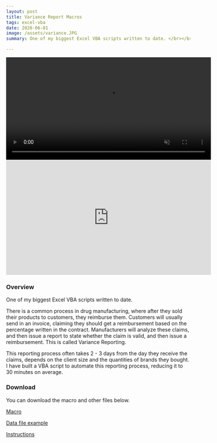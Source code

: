 ```yaml
--- 
layout: post
title: Variance Report Macros
tags: excel-vba
date: 2020-06-01
image: /assets/variance.JPG
summary: One of my biggest Excel VBA scripts written to date. ​</br></br>There is a common process in drug manufacturing, where after they sold their products to customers, they reimburse them. Customers will usually send in an invoice, claiming they should get a reimbursement based on the percentage written in the contract. Manufacturers will analyze these claims, and then issue a report to state whether the claim is valid, and then issue a reimbursement. This is called Variance Reporting.</br></br>This reporting process often takes 2 - 3 days from the day they receive the claims, depends on the client size and the quantities of brands they bought. I have built a VBA script to automate this reporting process, reducing it to 30 minutes on average.

---
```


<p align="center">
	<video muted autoplay controls width="560">
    	<source src="{{ site.media_path }}/variance.mp4" type="video/mp4">
	</video>
	<iframe width="560" height="315" src="https://www.youtube.com/embed/_FFB0z4Thc0?rel=0?version=3&autoplay=1&showinfo=0&loop=1" frameborder="0" allow="accelerometer; autoplay; clipboard-write; encrypted-media; gyroscope; picture-in-picture" allowfullscreen></iframe>
</p>

### Overview 
One of my biggest Excel VBA scripts written to date. ​

There is a common process in drug manufacturing, where after they sold their products to customers, they reimburse them. Customers will usually send in an invoice, claiming they should get a reimbursement based on the percentage written in the contract. Manufacturers will analyze these claims, and then issue a report to state whether the claim is valid, and then issue a reimbursement. This is called Variance Reporting.

This reporting process often takes 2 - 3 days from the day they receive the claims, depends on the client size and the quantities of brands they bought. I have built a VBA script to automate this reporting process, reducing it to 30 minutes on average.

### Download 

You can download the macro and other files below.

[Macro](https://drive.google.com/file/d/1tNfYE2xwUEqsVwPspBiKobMcqOQUefTv/view?usp=sharing)

[Data file example](https://drive.google.com/file/d/17vi6YcvymiNXZ60MJ6ldUMDKe_w8ezGK/view?usp=sharing)

[Instructions](https://drive.google.com/file/d/1dKkPqG6Wjx5n8GEFURgIPNhEmlsyNd4i/view?usp=sharing)